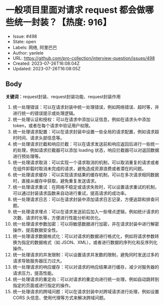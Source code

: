 # 一般项目里面对请求 request 都会做哪些统一封装？【热度: 916】

- Issue: #498
- State: open
- Labels: 网络, 阿里巴巴
- Author: yanlele
- URL: https://github.com/pro-collection/interview-question/issues/498
- Created: 2023-07-26T16:08:04Z
- Updated: 2023-07-26T16:08:05Z

## Body

**关键词**：request封装、request封装功能、request封装作用

1. 统一处理错误：可以在请求封装中统一处理错误，例如网络错误、超时等，并进行统一的错误提示或处理逻辑。
2. 统一处理认证和授权：可以在请求中添加认证信息，例如在请求头中添加 token，或者在每个请求中验证用户权限。
3. 统一处理请求配置：可以在请求封装中设置一些全局的请求配置，例如请求超时时间、请求头部信息等。
4. 统一处理请求拦截和响应拦截：可以在请求发送前和响应返回后进行一些统一的处理，例如请求拦截器可以添加 loading 状态，响应拦截器可以对返回数据进行预处理等。
5. 统一处理请求取消：可以实现一个请求取消的机制，可以取消重复的请求或者在组件卸载时取消未完成的请求，避免造成资源浪费或者潜在的问题。
6. 统一处理请求缓存：可以实现请求结果的缓存机制，可以在多次请求相同数据时，直接从缓存中获取，避免重复发送请求。
7. 统一处理请求重试：在网络不稳定或请求失败时，可以设置请求重试的机制，可以通过封装请求函数来自动进行重试，提高请求的成功率。
8. 统一处理请求日志：可以在请求封装中添加请求日志记录，方便追踪和排查问题。
9. 统一处理请求埋点：可以在请求发送前后加入一些埋点逻辑，例如统计请求的次数、请求时长等，方便进行性能分析和优化。
10. 统一处理请求参数加密：可以将敏感数据进行加密，并在请求封装中进行解密操作，提高数据安全性。
11. 统一处理请求数据格式化：可以对请求的数据进行格式化，例如将请求参数转换为指定的数据格式（如 JSON、XML），或者进行数据的序列化和反序列化操作。
12. 统一处理请求的并发限制：可以设置请求并发数的限制，避免同时发送过多的请求导致服务器压力过大。
13. 统一处理请求的响应缓存：可以对请求的响应结果进行缓存，减少对服务器的请求压力，提高性能。
14. 统一处理请求的重定向：可以对请求的重定向进行统一处理，例如自动跳转到指定的页面或进行指定的操作。
15. 统一处理请求的跨域问题：可以在请求封装中对跨域请求进行处理，例如设置 CORS 头信息、使用代理等方式来解决跨域问题。


